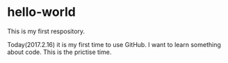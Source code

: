 # hello-world
This is my first respository.

Today(2017.2.16) it is my first time to use GitHub.
I want to learn something about code.
This is the prictise time.
